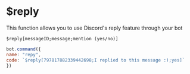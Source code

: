 # $reply

This function allows you to use Discord's reply feature through your bot

```text
$reply[messageID;message;mention (yes/no)]
```

```javascript
bot.command({
name: "repy",
code: `$reply[797817882339442698;I replied to this message :);yes]`
})
```

